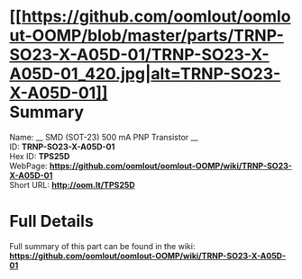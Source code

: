
[[https://github.com/oomlout/oomlout-OOMP/blob/master/parts/TRNP-SO23-X-A05D-01/TRNP-SO23-X-A05D-01_420.jpg|alt=TRNP-SO23-X-A05D-01]]     
Summary
=================
  
Name: __ SMD (SOT-23) 500 mA PNP Transistor __    
ID: __TRNP-SO23-X-A05D-01__   
Hex ID: __TPS25D__   
WebPage: __https://github.com/oomlout/oomlout-OOMP/wiki/TRNP-SO23-X-A05D-01__   
Short URL: __http://oom.lt/TPS25D__   

Full Details
==========================
Full summary of this part can be found in the wiki:   
__https://github.com/oomlout/oomlout-OOMP/wiki/TRNP-SO23-X-A05D-01__    

